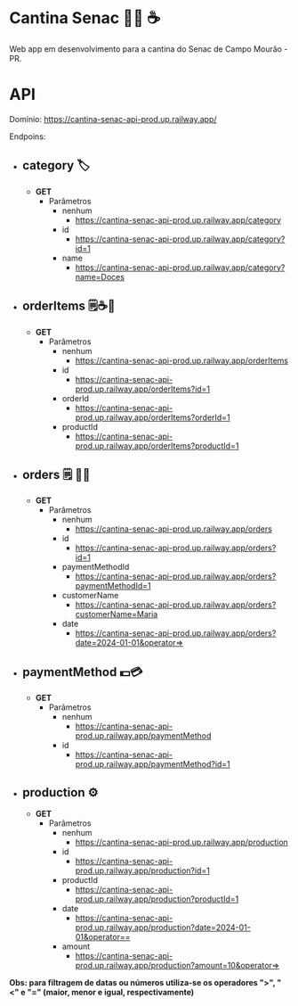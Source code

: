 # Cantina Senac 🍩🍰 ☕
Web app em desenvolvimento para a cantina do Senac de Campo Mourão - PR.

# API
Domínio: https://cantina-senac-api-prod.up.railway.app/

Endpoins:
- ## category 🏷️
    - **GET**
      - Parâmetros
        - nenhum
          - https://cantina-senac-api-prod.up.railway.app/category
        - id
          - https://cantina-senac-api-prod.up.railway.app/category?id=1
        - name
          - https://cantina-senac-api-prod.up.railway.app/category?name=Doces
- ## orderItems 🗒️☕🍰
    - **GET**
      - Parâmetros
        - nenhum
          - https://cantina-senac-api-prod.up.railway.app/orderItems
        - id
          - https://cantina-senac-api-prod.up.railway.app/orderItems?id=1
        - orderId
          - https://cantina-senac-api-prod.up.railway.app/orderItems?orderId=1
        - productId
          - https://cantina-senac-api-prod.up.railway.app/orderItems?productId=1
- ## orders 🗒️ ✍🏻
    - **GET**
        - Parâmetros
            - nenhum
                - https://cantina-senac-api-prod.up.railway.app/orders
            - id
                - https://cantina-senac-api-prod.up.railway.app/orders?id=1
            - paymentMethodId
                - https://cantina-senac-api-prod.up.railway.app/orders?paymentMethodId=1
            - customerName
                - https://cantina-senac-api-prod.up.railway.app/orders?customerName=Maria
            - date
                - https://cantina-senac-api-prod.up.railway.app/orders?date=2024-01-01&operator=>
-  ## paymentMethod 💵💳
    - **GET**
        - Parâmetros
            - nenhum
                - https://cantina-senac-api-prod.up.railway.app/paymentMethod
            - id
                - https://cantina-senac-api-prod.up.railway.app/paymentMethod?id=1
-  ## production ⚙️
    - **GET**
        - Parâmetros
            - nenhum
                - https://cantina-senac-api-prod.up.railway.app/production
            - id
                - https://cantina-senac-api-prod.up.railway.app/production?id=1
            - productId
                - https://cantina-senac-api-prod.up.railway.app/production?productId=1
            - date
                - https://cantina-senac-api-prod.up.railway.app/production?date=2024-01-01&operator==
            - amount
                - https://cantina-senac-api-prod.up.railway.app/production?amount=10&operator=>   

 **Obs: para filtragem de datas ou números utiliza-se os operadores **">"**, **"<"** e **"="** (maior, menor e igual, respectivamente)**
